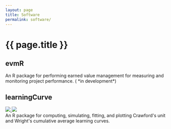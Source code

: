 ```yaml
---
layout: page
title: Software
permalink: software/
---
```


<h1 class="post-title">{{ page.title }} </h1>

<h2> evmR <a href="https://github.com/bradleyboehmke/evmR" style="color:#303030;"><i class="fa fa-github" style="font-size:.75em"></i></a></h2>
An R package for performing earned value management for measuring and monitoring project performance. (<i class="fa fa-spinner fa-pulse fa-3x fa-fw" style="font-size:.75em"></i> *in development*)

<h2> learningCurve <a href="https://github.com/bradleyboehmke/learningCurve" style="color:#303030;"><i class="fa fa-github" style="font-size:.75em"></i></a></h2>
<p>
<a href="https://cran.rstudio.com/web/packages/learningCurve/index.html">
  <img src="http://www.r-pkg.org/badges/version/learningCurve">
</a>
<a href="http://cran.rstudio.com/web/packages/learningCurve/index.html">
  <img src="http://cranlogs.r-pkg.org/badges/grand-total/learningCurve">
</a>
<br>
An R package for computing, simulating, fitting, and plotting Crawford's unit and Wright's cumulative average learning curves. 
</p>
